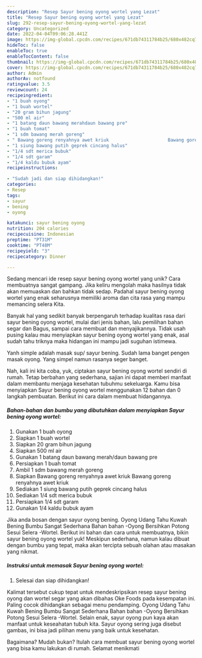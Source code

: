 ```yaml
---
description: "Resep Sayur bening oyong wortel yang Lezat"
title: "Resep Sayur bening oyong wortel yang Lezat"
slug: 292-resep-sayur-bening-oyong-wortel-yang-lezat
category: Uncategorized
date: 2022-04-04T09:06:28.441Z
image: https://img-global.cpcdn.com/recipes/671db74311784b25/680x482cq70/sayur-bening-oyong-wortel-foto-resep-utama.jpg
hideToc: false
enableToc: true
enableTocContent: false
thumbnail: https://img-global.cpcdn.com/recipes/671db74311784b25/680x482cq70/sayur-bening-oyong-wortel-foto-resep-utama.jpg
cover: https://img-global.cpcdn.com/recipes/671db74311784b25/680x482cq70/sayur-bening-oyong-wortel-foto-resep-utama.jpg
author: Admin
authorAv: notfound
ratingvalue: 3.5
reviewcount: 24
recipeingredient:
- "1 buah oyong"
- "1 buah wortel"
- "20 gram bihun jagung"
- "500 ml air"
- "1 batang daun bawang merahdaun bawang pre"
- "1 buah tomat"
- "1 sdm bawang merah goreng"
- " Bawang goreng renyahnya awet kriuk                      Bawang goreng renyahnya awet kriuk"
- "1 siung bawang putih geprek cincang halus"
- "1/4 sdt merica bubuk"
- "1/4 sdt garam"
- "1/4 kaldu bubuk ayam"
recipeinstructions:

- "Sudah jadi dan siap dihidangkan!"
categories:
- Resep
tags:
- sayur
- bening
- oyong

katakunci: sayur bening oyong 
nutrition: 204 calories
recipecuisine: Indonesian
preptime: "PT31M"
cooktime: "PT48M"
recipeyield: "3"
recipecategory: Dinner

---
```





Sedang mencari ide resep sayur bening oyong wortel yang unik? Cara membuatnya sangat gampang. Jika keliru mengolah maka hasilnya tidak akan memuaskan dan bahkan tidak sedap. Padahal sayur bening oyong wortel yang enak seharusnya memiliki aroma dan cita rasa yang mampu memancing selera Kita.





Banyak hal yang sedikit banyak berpengaruh terhadap kualitas rasa dari sayur bening oyong wortel, mulai dari jenis bahan, lalu pemilihan bahan segar dan Bagus, sampai cara membuat dan menyajikannya. Tidak usah pusing kalau mau menyiapkan sayur bening oyong wortel yang enak,      asal sudah tahu triknya maka hidangan ini mampu jadi suguhan istimewa.














Yanh simple adalah masak sup/ sayur bening. Sudah lama banget pengen masak oyong. Yang simpel namun rasanya seger banget.






Nah, kali ini kita coba, yuk, ciptakan sayur bening oyong wortel sendiri di rumah. Tetap berbahan yang sederhana, sajian ini dapat memberi manfaat dalam membantu menjaga kesehatan tubuhmu sekeluarga. Kamu bisa menyiapkan Sayur bening oyong wortel menggunakan 12 bahan dan 0 langkah pembuatan. Berikut ini cara dalam membuat hidangannya.

<!--inarticleads1-->

##### Bahan-bahan dan bumbu yang dibutuhkan dalam menyiapkan Sayur bening oyong wortel:

1. Gunakan 1 buah oyong
1. Siapkan 1 buah wortel
1. Siapkan 20 gram bihun jagung
1. Siapkan 500 ml air
1. Gunakan 1 batang daun bawang merah/daun bawang pre
1. Persiapkan 1 buah tomat
1. Ambil 1 sdm bawang merah goreng
1. Siapkan  Bawang goreng renyahnya awet kriuk                      Bawang goreng renyahnya awet kriuk
1. Sediakan 1 siung bawang putih geprek cincang halus
1. Sediakan 1/4 sdt merica bubuk
1. Persiapkan 1/4 sdt garam
1. Gunakan 1/4 kaldu bubuk ayam


Jika anda bosan dengan sayur oyong bening. Oyong Udang Tahu Kuwah Bening Bumbu Sangat Sederhana Bahan bahan -Oyong Bersihkan Potong Sesui Selera -Wortel. Berikut ini bahan dan cara untuk membuatnya, bikin sayur bening oyong wortel yuk! Meskipun sederhana, namun kalau dibuat dengan bumbu yang tepat, maka akan tercipta sebuah olahan atau masakan yang nikmat. 

<!--inarticleads2-->

##### Instruksi untuk memasak Sayur bening oyong wortel:


1. Selesai dan siap dihidangkan!

Kalimat tersebut cukup tepat untuk mendeskripsikan resep sayur bening oyong dan wortel segar yang akan dibahas Oke Foods pada kesempatan ini. Paling cocok dihidangkan sebagai menu pendamping. Oyong Udang Tahu Kuwah Bening Bumbu Sangat Sederhana Bahan bahan -Oyong Bersihkan Potong Sesui Selera -Wortel. Selain enak, sayur oyong pun kaya akan manfaat untuk keseahatan tubuh kita. Sayur oyong sering juga disebut gambas, ini bisa jadi pilihan menu yang baik untuk kesehatan. 

Bagaimana? Mudah bukan? Itulah cara membuat sayur bening oyong wortel yang bisa kamu lakukan di rumah. Selamat menikmati
